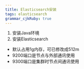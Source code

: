 ```yaml
---
title: Elasticsearch安装
tags: elasticsearch
grammar_cjkRuby: true
---
```



1. 安装Java环境
2. 安装Elasticsearch
* 默认占用1g内存，可已修改成512m
* 9200端口是节点与外部通讯使用
* 9300端口是集群时节点间通讯使用